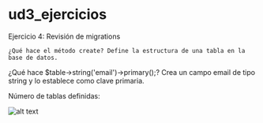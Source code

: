 # ud3_ejercicios


Ejercicio 4: Revisión de migrations


    ¿Qué hace el método create? Define la estructura de una tabla en la base de datos.


¿Qué hace $table->string('email')->primary();? Crea un campo email de tipo string y lo establece como clave primaria.


Número de tablas definidas:

![alt text](image.png)